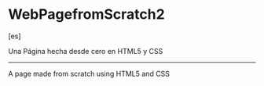 # WebPagefromScratch2
[es]

Una Página hecha desde cero en HTML5 y CSS


--------------

A page made from scratch using HTML5 and CSS
